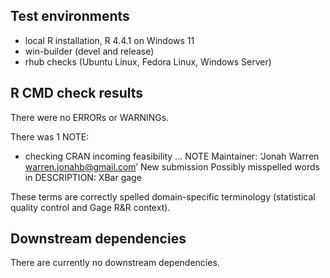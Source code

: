## Test environments

-   local R installation, R 4.4.1 on Windows 11
-   win-builder (devel and release)
-   rhub checks (Ubuntu Linux, Fedora Linux, Windows Server)

## R CMD check results

There were no ERRORs or WARNINGs.

There was 1 NOTE:

-   checking CRAN incoming feasibility … NOTE Maintainer: ‘Jonah Warren
    <warren.jonahb@gmail.com>’ New submission Possibly misspelled words
    in DESCRIPTION: XBar gage

These terms are correctly spelled domain-specific terminology
(statistical quality control and Gage R&R context).

## Downstream dependencies

There are currently no downstream dependencies.
